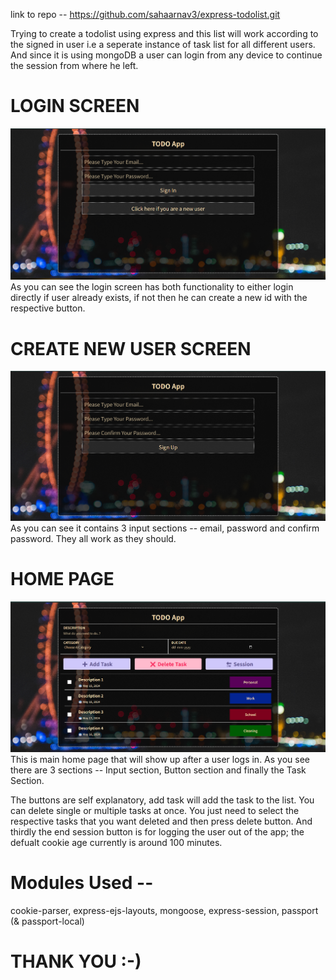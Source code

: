 link to repo -- https://github.com/sahaarnav3/express-todolist.git

Trying to create a todolist using express and this list will work according to the signed in user i.e a seperate instance of task list for all different users. And since it is using mongoDB a user can login from any device to continue the session from where he left.

# LOGIN SCREEN 

![alt text](image.png)
As you can see the login screen has both functionality to either login directly if user already exists, if not then he can create a new id with the respective button.

# CREATE NEW USER SCREEN

![alt text](image-1.png)
As you can see it contains 3 input sections -- email, password and confirm password. They all work as they should.

# HOME PAGE

![alt text](image-2.png)
This is main home page that will show up after a user logs in. As you see there are 3 sections -- Input section, Button section and finally the Task Section.


The buttons are self explanatory, add task will add the task to the list. You can delete single or multiple tasks at once. You just need to select the respective tasks that you want deleted and then press delete button. And thirdly the end session button is for logging the user out of the app; the defualt cookie age currently is around 100 minutes.

# Modules Used --
 cookie-parser, express-ejs-layouts, mongoose, express-session, passport (& passport-local)

# THANK YOU :-)
